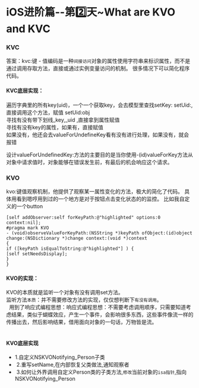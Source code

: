 # iOS进阶篇--第2️⃣天~What are KVO and KVC


### KVC
答案：kvc:键 - 值编码是一种`间接访问`对象的属性使用字符串来标识属性，而不是通过调用存取方法，直接或通过实例变量访问的机制。
很多情况下可以简化程序代码。


####  KVC底层实现：
遍历字典里的所有key(uid)，一个一个获取key，会去模型里查找setKey: setUid:,直接调用这个方法，赋值 setUid:obj <br>
寻找有没有带下划线_key,_uid ,直接拿到属性赋值<br>
寻找有没有key的属性，如果有，直接赋值<br>
如果没有，他还会去valueForUndefineKey看有没有进行处理，如果没有，就会报错<br>

设计valueForUndefinedKey:方法的主要目的是当你使用-(id)valueForKey方法从对象中请求值时，对象能够在错误发生前，有最后的机会响应这个请求。<br>

### KVO
kvo:键值观察机制，他提供了观察某一属性变化的方法，极大的简化了代码。
具体用看到嗯哼用到过的一个地方是对于按钮点击变化状态的的监控。
比如我自定义的一个button
```
[self addObserver:self forKeyPath:@"highlighted" options:0 context:nil];
#pragma mark KVO
- (void)observeValueForKeyPath:(NSString *)keyPath ofObject:(id)object change:(NSDictionary *)change context:(void *)context
{
if ([keyPath isEqualToString:@"highlighted"] ) {
[self setNeedsDisplay];
}
}

```
#### KVO的实现：
KVO的本质就是监听一个对象有没有调用set方法。<br>
监听方法`本质`：并不需要修改方法的实现，仅仅想判断下`有没有调用`。<br>
 
用到了响应式编程思想：响应式编程思想：不需要考虑调用顺序，只需要知道考虑结果，类似于蝴蝶效应，产生一个事件，会影响很多东西，这些事件像流一样的传播出去，然后影响结果，借用面向对象的一句话，万物皆是流。<br>
 
#### KVO底层实现 <br>
*  1.自定义NSKVONotifying_Person子类<br>
*  2.重写setName,在内部恢复父类做法,通知观察者<br>
*  3.如何让外界调用自定义Person类的子类方法,`修改`当前对象的`isa指针`,指向NSKVONotifying_Person<br>


